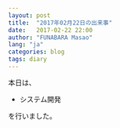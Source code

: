 ```yaml
---
layout: post
title:  "2017年02月22日の出来事"
date:   2017-02-22 22:00
author: "FUNABARA Masao"
lang: "ja"
categories: blog
tags: diary
---
```


本日は、

* システム開発

を行いました。
